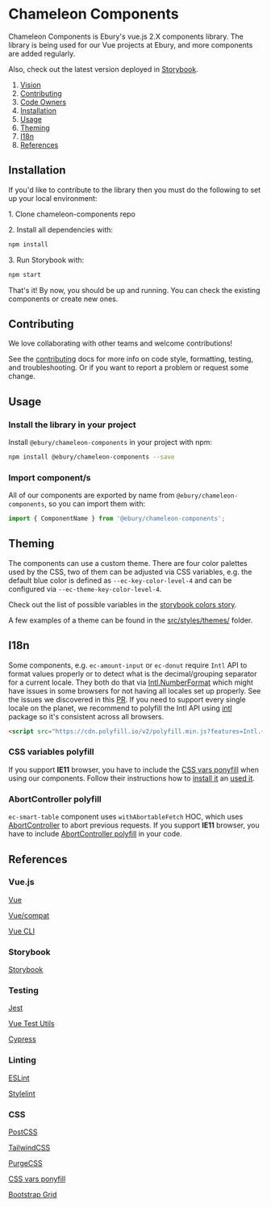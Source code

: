 # Chameleon Components

Chameleon Components is Ebury's vue.js 2.X components library.
The library is being used for our Vue projects at Ebury, and more components are added regularly.

Also, check out the latest version deployed in [Storybook](https://chameleon.ebury.now.sh/).

1. [Vision](VISION.md)
1. [Contributing](#contributing)
1. [Code Owners](CODEOWNERS)
1. [Installation](#installation)
1. [Usage](#usage)
1. [Theming](#theming)
1. [I18n](#i18n)
1. [References](#references)

## Installation

If you'd like to contribute to the library then you must do the following to set up your local environment:

1\. Clone chameleon-components repo

2\. Install all dependencies with:

```sh
npm install
```

3\. Run Storybook with:

```sh
npm start
```

That's it!
By now, you should be up and running. You can check the existing components or create new ones.

## Contributing

We love collaborating with other teams and welcome contributions!

See the [contributing](CONTRIBUTING.md) docs for more info on code style, formatting, testing, and troubleshooting. Or if you want to report a problem or request some change.

## Usage

### Install the library in your project

Install `@ebury/chameleon-components` in your project with npm:

```sh
npm install @ebury/chameleon-components --save
```

### Import component/s

All of our components are exported by name from `@ebury/chameleon-components`, so you can import them with:

```js
import { ComponentName } from '@ebury/chameleon-components';
```

## Theming

The components can use a custom theme. There are four color palettes used by the CSS, two of them can be adjusted via
CSS variables, e.g. the default blue color is defined as `--ec-key-color-level-4` and can be configured via `--ec-theme-key-color-level-4`.

Check out the list of possible variables in the [storybook colors story](https://chameleon.ebury.now.sh/?path=/story/css-colors-all).

A few examples of a theme can be found in the [src/styles/themes/](src/styles/themes/) folder.

## I18n

Some components, e.g. `ec-amount-input` or `ec-donut` require `Intl` API to format values properly or to detect
what is the decimal/grouping separator for a current locale. They both do that via [Intl.NumberFormat](https://developer.mozilla.org/en-US/docs/Web/JavaScript/Reference/Global_Objects/Intl/NumberFormat)
which might have issues in some browsers for not having all locales set up properly. See the issues we discovered in this [PR](https://github.com/Ebury/chameleon/pull/156#issuecomment-623705733).
If you need to support every single locale on the planet, we recommend to polyfill the Intl API using [intl](https://www.npmjs.com/package/intl) package
so it's consistent across all browsers.

```html
<script src="https://cdn.polyfill.io/v2/polyfill.min.js?features=Intl.~locale.en|always"></script>
```

### CSS variables polyfill

If you support **IE11** browser, you have to include the [CSS vars ponyfill](https://jhildenbiddle.github.io/css-vars-ponyfill/#/) when using our components.
Follow their instructions how to [install it](https://jhildenbiddle.github.io/css-vars-ponyfill/#/?id=installation) an [used it](https://jhildenbiddle.github.io/css-vars-ponyfill/#/?id=usage).

### AbortController polyfill

`ec-smart-table` component uses `withAbortableFetch` HOC, which uses [AbortController](https://developer.mozilla.org/en-US/docs/Web/API/AbortController) to
abort previous requests. If you support **IE11** browser, you have to include [AbortController polyfill](https://www.npmjs.com/package/abortcontroller-polyfill) in your code.


## References

### Vue.js

[Vue](https://vuejs.org/)

[Vue/compat](https://www.npmjs.com/package/@vue/compat)

[Vue CLI](https://cli.vuejs.org/)

### Storybook

[Storybook](https://storybook.js.org/)

### Testing

[Jest](https://jestjs.io/)

[Vue Test Utils](https://test-utils.vuejs.org/)

[Cypress](https://www.cypress.io/)

### Linting

[ESLint](https://eslint.org/)

[Stylelint](https://stylelint.io/)

### CSS

[PostCSS](https://postcss.org/)

[TailwindCSS](https://tailwindcss.com/)

[PurgeCSS](https://purgecss.com/plugins/postcss.html)

[CSS vars ponyfill](https://jhildenbiddle.github.io/css-vars-ponyfill/#/)

[Bootstrap Grid](https://getbootstrap.com/docs/4.0/layout/grid/)
